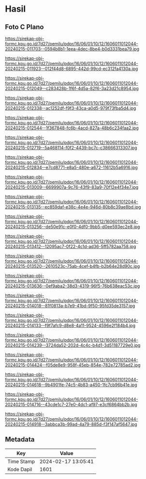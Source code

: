 # Hasil

## Foto C Plano

https://sirekap-obj-formc.kpu.go.id/7d27/pemilu/pdpr/16/06/01/10/12/1606011012044-20240215-011703--0594b8b1-1eea-4dec-8be4-b0d3331bea79.jpg

https://sirekap-obj-formc.kpu.go.id/7d27/pemilu/pdpr/16/06/01/10/12/1606011012044-20240215-011923--012f44d8-6895-442d-99cd-ec312fa4130a.jpg

https://sirekap-obj-formc.kpu.go.id/7d27/pemilu/pdpr/16/06/01/10/12/1606011012044-20240215-012049--c283428b-1f6f-4d5a-82f6-3a23d21c8954.jpg

https://sirekap-obj-formc.kpu.go.id/7d27/pemilu/pdpr/16/06/01/10/12/1606011012044-20240215-012338--ac1252df-f9f3-43ca-a0d5-979f73fba5d4.jpg

https://sirekap-obj-formc.kpu.go.id/7d27/pemilu/pdpr/16/06/01/10/12/1606011012044-20240215-012544--1f367848-fc6b-4acd-827a-48b6c234faa2.jpg

https://sirekap-obj-formc.kpu.go.id/7d27/pemilu/pdpr/16/06/01/10/12/1606011012044-20240215-012719--5a468114-f0f2-4439-bc7c-c38666313307.jpg

https://sirekap-obj-formc.kpu.go.id/7d27/pemilu/pdpr/16/06/01/10/12/1606011012044-20240215-012834--e7cd8771-e8a5-480e-a672-11612b5a6916.jpg

https://sirekap-obj-formc.kpu.go.id/7d27/pemilu/pdpr/16/06/01/10/12/1606011012044-20240215-013009--6699907a-9c76-43f9-83a9-70f12e4f34e7.jpg

https://sirekap-obj-formc.kpu.go.id/7d27/pemilu/pdpr/16/06/01/10/12/1606011012044-20240215-013135--ec859daf-e38c-4e4e-946d-80b8c39ae8bd.jpg

https://sirekap-obj-formc.kpu.go.id/7d27/pemilu/pdpr/16/06/01/10/12/1606011012044-20240215-013256--de50e91c-e0f0-4df0-9bb5-d0ee593ec2e8.jpg

https://sirekap-obj-formc.kpu.go.id/7d27/pemilu/pdpr/16/06/01/10/12/1606011012044-20240215-013412--12095ac7-0f22-4c1d-ad36-5ff5782aa758.jpg

https://sirekap-obj-formc.kpu.go.id/7d27/pemilu/pdpr/16/06/01/10/12/1606011012044-20240215-013520--2610523c-75ab-4cef-b4fb-b2b64e28d90c.jpg

https://sirekap-obj-formc.kpu.go.id/7d27/pemilu/pdpr/16/06/01/10/12/1606011012044-20240215-013636--0ef9aba2-38d3-4319-96f5-76b638eac53c.jpg

https://sirekap-obj-formc.kpu.go.id/7d27/pemilu/pdpr/16/06/01/10/12/1606011012044-20240215-014018--81f0813a-b7e9-41bd-9f50-95fd35de3157.jpg

https://sirekap-obj-formc.kpu.go.id/7d27/pemilu/pdpr/16/06/01/10/12/1606011012044-20240215-014133--f9f7afc9-d8e8-4a11-9524-4596e2f184b4.jpg

https://sirekap-obj-formc.kpu.go.id/7d27/pemilu/pdpr/16/06/01/10/12/1606011012044-20240215-014239--3724da52-202d-4c4c-b4d1-3d51187729e0.jpg

https://sirekap-obj-formc.kpu.go.id/7d27/pemilu/pdpr/16/06/01/10/12/1606011012044-20240215-014424--f05de8e9-958f-45eb-854e-782e72785ad2.jpg

https://sirekap-obj-formc.kpu.go.id/7d27/pemilu/pdpr/16/06/01/10/12/1606011012044-20240215-014618--9b4901fe-74c5-4b83-a450-1fc7cb96b41e.jpg

https://sirekap-obj-formc.kpu.go.id/7d27/pemilu/pdpr/16/06/01/10/12/1606011012044-20240215-014716--43cde1c7-27e0-4dc1-af97-e3cf6864bb2b.jpg

https://sirekap-obj-formc.kpu.go.id/7d27/pemilu/pdpr/16/06/01/10/12/1606011012044-20240215-014918--3abbca3b-99ad-4a79-885d-f3f147af5647.jpg


## Metadata

| Key        | Value               |
| ---------- | ------------------- |
| Time Stamp | 2024-02-17 13:05:41 |
| Kode Dapil | 1601                |



